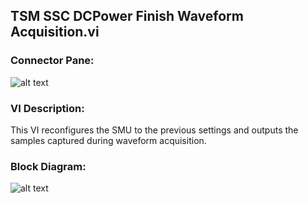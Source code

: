 ## **TSM SSC DCPower Finish Waveform Acquisition.vi**
### Connector Pane:
![alt text](/Instrument%20Control/DCPower/Waveform%20Acquisition/TSM%20SSC%20DCPower%20Finish%20Waveform%20Acquisition.vic.png "TSM SSC DCPower Finish Waveform Acquisition.vi connector pane")

### VI Description:
This VI reconfigures the SMU to the previous settings and outputs the samples captured during waveform acquisition.

### Block Diagram:
![alt text](/Instrument%20Control/DCPower/Waveform%20Acquisition/TSM%20SSC%20DCPower%20Finish%20Waveform%20Acquisition.vid.png "TSM SSC DCPower Finish Waveform Acquisition.vi block diagram")

